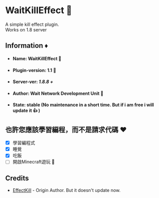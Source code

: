 # WaitKillEffect 🍔
A simple kill effect plugin.    
Works on 1.8 server    

## Information ♦
- ####   Name: WaitKillEffect  🥖
+ ####   Plugin-version: 1.1 🍗
+ ####   Server-ver: *1.8.8 +* 
+ ####   Author: Wait Network Development Unit  🙈
+ ####   State: stable (No maintenance in a short time. But if i am free i will update it :+1: )

## __也許您應該學習編程，而不是請求代碼__ ❤
 - [x] 學習編程式
 - [x] 睡覺
 - [x] 吃飯
 - [ ] 開啟Minecraft遊玩 🥵

## Credits
 + [EffectKill](https://github.com/Souyard/EffectKill) - Origin Author. But it doesn't update now.